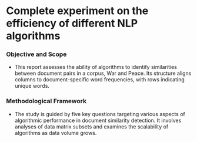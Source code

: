 # Complete experiment on the efficiency of different NLP algorithms

### Objective and Scope

- This report assesses the ability of algorithms to identify similarities between document pairs in a corpus, War and Peace. Its structure aligns columns to document-specific word frequencies, with rows indicating unique words.

### Methodological Framework

- The study is guided by five key questions targeting various aspects of algorithmic performance in document similarity detection. It involves analyses of data matrix subsets and examines the scalability of algorithms as data volume grows.

